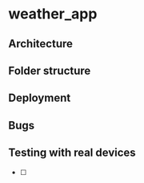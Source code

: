 # weather_app

## 

## Architecture



## Folder structure

## Deployment

## Bugs

## Testing with real devices

- [ ] 
